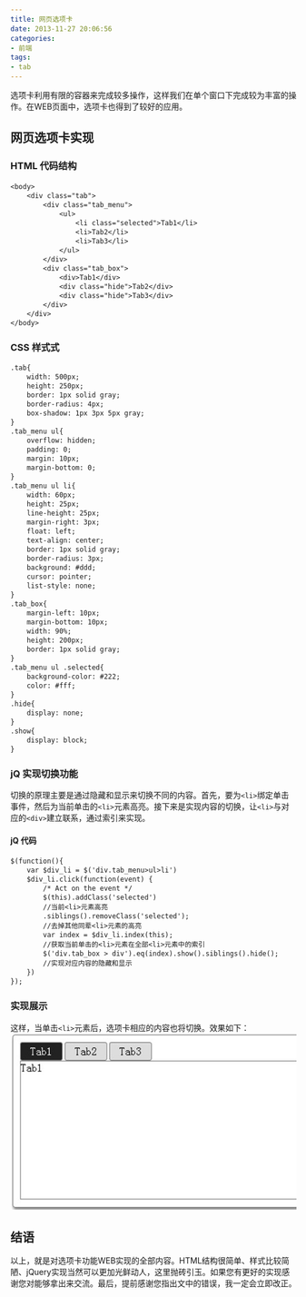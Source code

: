```yaml
---
title: 网页选项卡
date: 2013-11-27 20:06:56
categories:
- 前端
tags:
- tab
---
```


选项卡利用有限的容器来完成较多操作，这样我们在单个窗口下完成较为丰富的操作。在WEB页面中，选项卡也得到了较好的应用。

<!--more-->

## 网页选项卡实现
### HTML 代码结构

    <body>
    	<div class="tab">
    		<div class="tab_menu">
    			<ul>
    				<li class="selected">Tab1</li>
    				<li>Tab2</li>
    				<li>Tab3</li>
    			</ul>
    		</div>
    		<div class="tab_box">
    			<div>Tab1</div>
    			<div class="hide">Tab2</div>
    			<div class="hide">Tab3</div>
    		</div>
    	</div>
    </body>

### CSS 样式式

    .tab{
    	width: 500px;
        height: 250px;
        border: 1px solid gray;
        border-radius: 4px;
        box-shadow: 1px 3px 5px gray;
    }
    .tab_menu ul{
    	overflow: hidden;
    	padding: 0;
    	margin: 10px;
    	margin-bottom: 0;
    }
    .tab_menu ul li{
    	width: 60px;
    	height: 25px;
    	line-height: 25px;
    	margin-right: 3px;
    	float: left;
    	text-align: center;
    	border: 1px solid gray;
    	border-radius: 3px;
    	background: #ddd;
    	cursor: pointer;
    	list-style: none;
    }
    .tab_box{
    	margin-left: 10px;
    	margin-bottom: 10px;
    	width: 90%;
    	height: 200px;
    	border: 1px solid gray;
    }
    .tab_menu ul .selected{
    	background-color: #222;
    	color: #fff;
    }
    .hide{
    	display: none;
    }
    .show{
    	display: block;
    }

### jQ 实现切换功能
切换的原理主要是通过隐藏和显示来切换不同的内容。首先，要为`<li>`绑定单击事件，然后为当前单击的`<li>`元素高亮。接下来是实现内容的切换，让`<li>`与对应的`<div>`建立联系，通过索引来实现。
#### jQ 代码

    $(function(){
    	var $div_li = $('div.tab_menu>ul>li')
    	$div_li.click(function(event) {
    		/* Act on the event */
    		$(this).addClass('selected')
    		//当前<li>元素高亮
    		.siblings().removeClass('selected');
    		//去掉其他同辈<li>元素的高亮
    		var index = $div_li.index(this);
    		//获取当前单击的<li>元素在全部<li>元素中的索引
    		$('div.tab_box > div').eq(index).show().siblings().hide();
    		//实现对应内容的隐藏和显示
    	})
    });

### 实现展示
这样，当单击`<li>`元素后，选项卡相应的内容也将切换。效果如下：
![](../assets/tab.jpg)

## 结语
以上，就是对选项卡功能WEB实现的全部内容。HTML结构很简单、样式比较简陋、jQuery实现当然可以更加光鲜动人，这里抛砖引玉。如果您有更好的实现感谢您对能够拿出来交流。最后，提前感谢您指出文中的错误，我一定会立即改正。